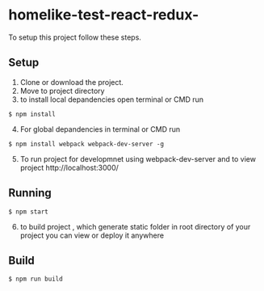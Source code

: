 # homelike-test-react-redux-


To setup this project follow these steps.

## Setup

1) Clone or download the project.
2) Move to project directory
3) to install local depandencies open terminal or CMD run
```
$ npm install
```
4) For global depandencies in terminal or CMD run 
```
$ npm install webpack webpack-dev-server -g
```
5) To run project for developmnet using webpack-dev-server and to view project http://localhost:3000/
## Running

```
$ npm start
```

6) to build project , which generate static folder in root directory of your project you can view or deploy it anywhere 
## Build

```
$ npm run build
```
